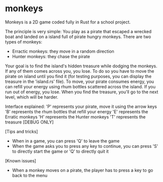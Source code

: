 # monkeys
Monkeys is a 2D game coded fully in Rust for a school project.

The principle is very simple:
You play as a pirate that escaped a wrecked boat and landed on a island full of pirate hungry monkeys.
There are two types of monkeys:
- Erractic monkeys: they move in a random direction
- Hunter monkeys: they chase the pirate

Your goal is to find the island's hidden treasure while dodging the monkeys. If any of them comes across you, you lose.
To do so you have to move the pirate on island until you find it (for testing purposes, you can display the treasure in the 'island.rs' file).
To move, your pirate consumes energy, you can refill your energy using rhum bottles scattered across the island.
If you run out of energy, you lose.
When you find the treasure, you'll go to the next level, which will be harder.

Interface explained:
'P' represents your pirate, move it using the arrow keys
'B' represents the rhum bottles that refill your energy
'E' represents the Erratic monkeys
'H' represents the Hunter monkeys
'T' represents the treasure [DEBUG ONLY]

[Tips and tricks]
- When in a game, you can press 'Q' to leave the game
- When the game asks you to press any key to continue, you can press 'S' to directly start the game or 'Q' to directly quit it

[Known issues]
- When a monkey moves on a pirate, the player has to press a key to go back to the menu
